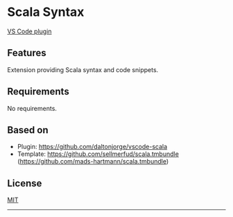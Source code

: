 # Scala Syntax

[VS Code plugin](https://marketplace.visualstudio.com/items?itemName=scala-lang.scala)

## Features

Extension providing Scala syntax and code snippets.

## Requirements

No requirements.

## Based on
* Plugin: https://github.com/daltonjorge/vscode-scala
* Template: https://github.com/sellmerfud/scala.tmbundle (https://github.com/mads-hartmann/scala.tmbundle)

## License
[MIT](LICENSE)

-----------------------------------------------------------------------------------------------------------
